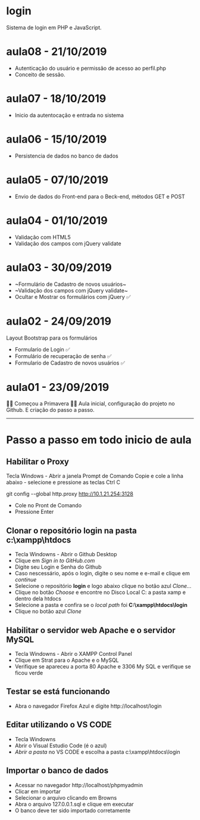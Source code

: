 # login
Sistema de login em PHP e JavaScript.

# aula08 - 21/10/2019
- Autenticação do usuário e permissão de acesso ao perfil.php
- Conceito de sessão.

# aula07 - 18/10/2019
- Inicio da autentocação e entrada no sistema

# aula06 - 15/10/2019
- Persistencia de dados no banco de dados

# aula05 - 07/10/2019
- Envio de dados do Front-end para o Beck-end, métodos GET e POST

# aula04 - 01/10/2019
- Validação com HTML5
- Validação dos campos com jQuery validate

# aula03 - 30/09/2019
- ~Formulário de Cadastro de novos usuários~
- ~Validação dos campos com jQuery validate~
- Ocultar e Mostrar os formulários com jQuery ✅

# aula02 - 24/09/2019
Layout Bootstrap para os formulários
- Formulario de Login ✅
- Formulário de recuperação de senha ✅
- Formulario de Cadastro de novos usuários ✅

# aula01 - 23/09/2019
🌺🍀 Começou a Primavera 🌻🌷 
Aula inicial, configuração do projeto no Github.
E criação do passo a passo.

--- 

# Passo a passo em todo inicio de aula 

   ## Habilitar o Proxy

Tecla Windows - Abrir a janela Prompt de Comando
Copie e cole a linha abaixo - selecione e pressione as teclas Ctrl C

git config --global http.proxy http://10.1.21.254:3128

- Cole no Pront de Comando 
- Pressione Enter

## Clonar o repositório **login** na pasta **c:\xampp\htdocs**

- Tecla Windowns - Abrir o Github Desktop 
- Clique em *Sign in to GitHub.com*
- Digite seu Login e Senha do Github
- Caso nescessário, após o login, digite o seu nome e e-mail e clique em *continue*
- Selecione o repositório **login** e logo abaixo clique no botão azul *Clone...*
- Clique no botão *Choose* e encontre no Disco Local C: a pasta xamp e dentro dela htdocs
- Selecione a pasta e confira se o *local path* foi **C:\xampp\htdocs\login**
- Clique no botão azul *Clone*

## Habilitar o servidor web **Apache** e o servidor **MySQL**

- Tecla Windowns - Abrir o XAMPP Control Panel
- Clique em Strat para o Apache e o MySQL
- Verifique se apareceu a porta 80 Apache e 3306 My SQL e verifique se ficou verde

## Testar se está funcionando

- Abra o navegador Firefox Azul e digite http://localhost/login

## Editar utilizando o VS CODE

- Tecla Windowns 
- Abrir o Visual Estudio Code (é o azul)
- *Abrir a pasta* no VS CODE e escolha a pasta c:\xampp\htdocs\login

## Importar o banco de dados
- Acessar no navegador http://localhost/phpmyadmin
- Clicar em importar
- Selecionar o arquivo clicando em Browns 
- Abra o arquivo 127.0.0.1.sql e clique em executar
- O banco deve ter sido importado corretamente